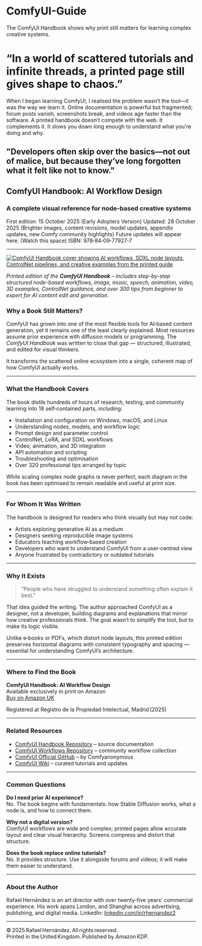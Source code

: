 # ComfyUI-Guide
The ComfyUI Handbook shows why print still matters for learning complex creative systems.

# “In a world of scattered tutorials and infinite threads, a printed page still gives shape to chaos.”

When I began learning ComfyUI, I realised the problem wasn’t the tool—it was the way we learn it. Online documentation is powerful but fragmented; forum posts vanish, screenshots break, and videos age faster than the software. A printed handbook doesn’t compete with the web. It complements it. It slows you down long enough to understand what you’re doing and why.

"Developers often skip over the basics—not out of malice, but because they’ve long forgotten what it felt like not to know."
---

## ComfyUI Handbook: AI Workflow Design  
### A complete visual reference for node‑based creative systems

First edition: 15 October 2025 (Early Adopters Version)
Updated: 28 October 2025 (Brighter images, content revisions, model updates, appendix updates, new Comfy community highlights)
Future updates will appear here. (Watch this space)
ISBN: 978‑84‑09‑77927‑7

---

<a href="https://a.co/d/eockxat" target="_blank" rel="noopener">
  <img 
    src="https://github.com/user-attachments/assets/3c196310-7bc1-403a-8bc5-7635dc964b59" 
    alt="ComfyUI Handbook cover showing AI workflows, SDXL node layouts, ControlNet pipelines, and creative examples from the printed guide" 
    title="ComfyUI Handbook – AI Workflow Design Reference" 
    loading="lazy" 
    style="max-width:100%; height:auto; border:0;" 
  />
</a>
<p>
  <em>
    Printed edition of the <strong>ComfyUI Handbook</strong> – includes step-by-step structured node-based workflows, image, music, speech, animation, video, 3D examples, ControlNet guidance, and over 300 tips from beginner to expert for AI content edit and generation.
  </em>
</p>


### Why a Book Still Matters?

ComfyUI has grown into one of the most flexible tools for AI‑based content generation, yet it remains one of the least clearly explained. Most resources assume prior experience with diffusion models or programming. The *ComfyUI Handbook* was written to close that gap — structured, illustrated, and edited for visual thinkers.

It transforms the scattered online ecosystem into a single, coherent map of how ComfyUI actually works.

---

### What the Handbook Covers

The book distils hundreds of hours of research, testing, and community learning into 18 self‑contained parts, including:

- Installation and configuration on Windows, macOS, and Linux  
- Understanding nodes, models, and workflow logic  
- Prompt design and parameter control  
- ControlNet, LoRA, and SDXL workflows  
- Video, animation, and 3D integration  
- API automation and scripting  
- Troubleshooting and optimisation  
- Over 320 professional tips arranged by topic  

While scaling complex node graphs is never perfect, each diagram in the book has been optimised to remain readable and useful at print size.

---

### For Whom It Was Written

The handbook is designed for readers who think visually but may not code:

- Artists exploring generative AI as a medium  
- Designers seeking reproducible image systems  
- Educators teaching workflow‑based creation  
- Developers who want to understand ComfyUI from a user‑centred view  
- Anyone frustrated by contradictory or outdated tutorials  

---

### Why It Exists

> “People who have struggled to understand something often explain it best.”

That idea guided the writing. The author approached ComfyUI as a designer, not a developer, building diagrams and explanations that mirror how creative professionals think. The goal wasn’t to simplify the tool, but to make its logic visible.

Unlike e‑books or PDFs, which distort node layouts, this printed edition preserves horizontal diagrams with consistent typography and spacing — essential for understanding ComfyUI’s architecture.

---

### Where to Find the Book

**ComfyUI Handbook: AI Workflow Design**  
Available exclusively in print on Amazon  
[Buy on Amazon UK](https://a.co/d/eockxat)

Registered at Registro de la Propiedad Intelectual, Madrid (2025)

---

### Related Resources

- [ComfyUI Handbook Repository](https://github.com/rafael3/comfyui-handbook) – source documentation  
- [ComfyUI Workflows Repository](https://github.com/rafael3/ComfyUI-Workflows) – community workflow collection  
- [ComfyUI Official GitHub](https://github.com/comfyanonymous/ComfyUI) – by Comfyanonymous  
- [ComfyUI Wiki](https://comfyui-wiki.com) – curated tutorials and updates  

---

### Common Questions

**Do I need prior AI experience?**  
No. The book begins with fundamentals: how Stable Diffusion works, what a node is, and how to connect them.

**Why not a digital version?**  
ComfyUI workflows are wide and complex; printed pages allow accurate layout and clear visual hierarchy. Screens compress and distort that structure.

**Does the book replace online tutorials?**  
No. It provides structure. Use it alongside forums and videos; it will make them easier to understand.

---

### About the Author

Rafael Hernández is an art director with over twenty‑five years’  commercial experience. His work spans London, and Shanghai across advertising, publishing, and digital media.
LinkedIn: [linkedin.com/in/rhernandez2](https://www.linkedin.com/in/rhernandez2)  


---

© 2025 Rafael Hernández. All rights reserved.  
Printed in the United Kingdom. Published by Amazon KDP.


